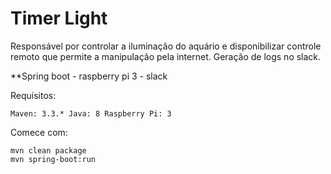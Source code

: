 # Timer Light
Responsável por controlar a iluminação do aquário e disponibilizar controle remoto que permite a manipulação pela internet.
Geração de logs no slack.

**Spring boot - raspberry pi 3 - slack

Requisitos:

`Maven: 3.3.*
Java: 8
Raspberry Pi: 3`

Comece com:

```
mvn clean package
mvn spring-boot:run
```

